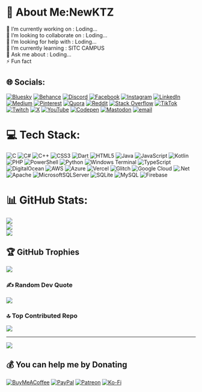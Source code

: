 # 💫 About Me:NewKTZ
🔭 I’m currently working on : Loding...<br>👯 I’m looking to collaborate on : Loding...<br>🤝 I’m looking for help with : Loding...<br>🌱 I’m currently learning : SITC CAMPUS<br>💬 Ask me about : Loding...<br>⚡ Fun fact


## 🌐 Socials:
[![Bluesky](https://img.shields.io/badge/bluesky-0285FF?style=for-the-badge&logo=bluesky&logoColor=%23FFFFFF)](https://bsky.app/profile/KTZXD) [![Behance](https://img.shields.io/badge/Behance-1769ff?logo=behance&logoColor=white)](https://behance.net/KTZXD) [![Discord](https://img.shields.io/badge/Discord-%237289DA.svg?logo=discord&logoColor=white)](https://discord.gg/KTZXD) [![Facebook](https://img.shields.io/badge/Facebook-%231877F2.svg?logo=Facebook&logoColor=white)](https://facebook.com/KTZXD) [![Instagram](https://img.shields.io/badge/Instagram-%23E4405F.svg?logo=Instagram&logoColor=white)](https://instagram.com/KTZXD) [![LinkedIn](https://img.shields.io/badge/LinkedIn-%230077B5.svg?logo=linkedin&logoColor=white)](https://linkedin.com/in/KTZXD) [![Medium](https://img.shields.io/badge/Medium-12100E?logo=medium&logoColor=white)](https://medium.com/@KTZXD) [![Pinterest](https://img.shields.io/badge/Pinterest-%23E60023.svg?logo=Pinterest&logoColor=white)](https://pinterest.com/KTZXD) [![Quora](https://img.shields.io/badge/Quora-%23B92B27.svg?logo=Quora&logoColor=white)](https://quora.com/profile/KTZXD) [![Reddit](https://img.shields.io/badge/Reddit-%23FF4500.svg?logo=Reddit&logoColor=white)](https://reddit.com/user/KTZXD) [![Stack Overflow](https://img.shields.io/badge/-Stackoverflow-FE7A16?logo=stack-overflow&logoColor=white)](https://stackoverflow.com/users/KTZXD) [![TikTok](https://img.shields.io/badge/TikTok-%23000000.svg?logo=TikTok&logoColor=white)](https://tiktok.com/@KTZXD) [![Twitch](https://img.shields.io/badge/Twitch-%239146FF.svg?logo=Twitch&logoColor=white)](https://twitch.tv/KTZXD) [![X](https://img.shields.io/badge/X-black.svg?logo=X&logoColor=white)](https://x.com/KTZXD) [![YouTube](https://img.shields.io/badge/YouTube-%23FF0000.svg?logo=YouTube&logoColor=white)](https://youtube.com/@KTZXD) [![Codepen](https://img.shields.io/badge/Codepen-000000?logo=codepen&logoColor=white)](https://codepen.io/KTZXD) [![Mastodon](https://img.shields.io/badge/-MASTODON-%232B90D9?logo=mastodon&logoColor=white)](https://mastodon.social/@KTZXD) [![email](https://img.shields.io/badge/Email-D14836?logo=gmail&logoColor=white)](mailto:kusalthamoj890@gmail.com) 

# 💻 Tech Stack:
![C](https://img.shields.io/badge/c-%2300599C.svg?style=for-the-badge&logo=c&logoColor=white) ![C#](https://img.shields.io/badge/c%23-%23239120.svg?style=for-the-badge&logo=csharp&logoColor=white) ![C++](https://img.shields.io/badge/c++-%2300599C.svg?style=for-the-badge&logo=c%2B%2B&logoColor=white) ![CSS3](https://img.shields.io/badge/css3-%231572B6.svg?style=for-the-badge&logo=css3&logoColor=white) ![Dart](https://img.shields.io/badge/dart-%230175C2.svg?style=for-the-badge&logo=dart&logoColor=white) ![HTML5](https://img.shields.io/badge/html5-%23E34F26.svg?style=for-the-badge&logo=html5&logoColor=white) ![Java](https://img.shields.io/badge/java-%23ED8B00.svg?style=for-the-badge&logo=openjdk&logoColor=white) ![JavaScript](https://img.shields.io/badge/javascript-%23323330.svg?style=for-the-badge&logo=javascript&logoColor=%23F7DF1E) ![Kotlin](https://img.shields.io/badge/kotlin-%237F52FF.svg?style=for-the-badge&logo=kotlin&logoColor=white) ![PHP](https://img.shields.io/badge/php-%23777BB4.svg?style=for-the-badge&logo=php&logoColor=white) ![PowerShell](https://img.shields.io/badge/PowerShell-%235391FE.svg?style=for-the-badge&logo=powershell&logoColor=white) ![Python](https://img.shields.io/badge/python-3670A0?style=for-the-badge&logo=python&logoColor=ffdd54) ![Windows Terminal](https://img.shields.io/badge/Windows%20Terminal-%234D4D4D.svg?style=for-the-badge&logo=windows-terminal&logoColor=white) ![TypeScript](https://img.shields.io/badge/typescript-%23007ACC.svg?style=for-the-badge&logo=typescript&logoColor=white) ![DigitalOcean](https://img.shields.io/badge/DigitalOcean-%230167ff.svg?style=for-the-badge&logo=digitalOcean&logoColor=white) ![AWS](https://img.shields.io/badge/AWS-%23FF9900.svg?style=for-the-badge&logo=amazon-aws&logoColor=white) ![Azure](https://img.shields.io/badge/azure-%230072C6.svg?style=for-the-badge&logo=microsoftazure&logoColor=white) ![Vercel](https://img.shields.io/badge/vercel-%23000000.svg?style=for-the-badge&logo=vercel&logoColor=white) ![Glitch](https://img.shields.io/badge/glitch-%233333FF.svg?style=for-the-badge&logo=glitch&logoColor=white) ![Google Cloud](https://img.shields.io/badge/GoogleCloud-%234285F4.svg?style=for-the-badge&logo=google-cloud&logoColor=white) ![.Net](https://img.shields.io/badge/.NET-5C2D91?style=for-the-badge&logo=.net&logoColor=white) ![Apache](https://img.shields.io/badge/apache-%23D42029.svg?style=for-the-badge&logo=apache&logoColor=white) ![MicrosoftSQLServer](https://img.shields.io/badge/Microsoft%20SQL%20Server-CC2927?style=for-the-badge&logo=microsoft%20sql%20server&logoColor=white) ![SQLite](https://img.shields.io/badge/sqlite-%2307405e.svg?style=for-the-badge&logo=sqlite&logoColor=white) ![MySQL](https://img.shields.io/badge/mysql-4479A1.svg?style=for-the-badge&logo=mysql&logoColor=white) ![Firebase](https://img.shields.io/badge/firebase-a08021?style=for-the-badge&logo=firebase&logoColor=ffcd34)
# 📊 GitHub Stats:
![](https://github-readme-stats.vercel.app/api?username=NewKTZ&theme=dark&hide_border=false&include_all_commits=false&count_private=true)<br/>
![](https://nirzak-streak-stats.vercel.app/?user=NewKTZ&theme=dark&hide_border=false)<br/>
![](https://github-readme-stats.vercel.app/api/top-langs/?username=NewKTZ&theme=dark&hide_border=false&include_all_commits=false&count_private=true&layout=compact)

## 🏆 GitHub Trophies
![](https://github-profile-trophy.vercel.app/?username=NewKTZ&theme=radical&no-frame=false&no-bg=true&margin-w=4)

### ✍️ Random Dev Quote
![](https://quotes-github-readme.vercel.app/api?type=horizontal&theme=radical)

### 🔝 Top Contributed Repo
![](https://github-contributor-stats.vercel.app/api?username=NewKTZ&limit=5&theme=dark&combine_all_yearly_contributions=true)

---
[![](https://visitcount.itsvg.in/api?id=NewKTZ&icon=0&color=0)](https://visitcount.itsvg.in)

  ## 💰 You can help me by Donating
  [![BuyMeACoffee](https://img.shields.io/badge/Buy%20Me%20a%20Coffee-ffdd00?style=for-the-badge&logo=buy-me-a-coffee&logoColor=black)](https://buymeacoffee.com/KTZXD) [![PayPal](https://img.shields.io/badge/PayPal-00457C?style=for-the-badge&logo=paypal&logoColor=white)](https://paypal.me/KTZXD) [![Patreon](https://img.shields.io/badge/Patreon-F96854?style=for-the-badge&logo=patreon&logoColor=white)](https://patreon.com/KTZXD) [![Ko-Fi](https://img.shields.io/badge/Ko--fi-F16061?style=for-the-badge&logo=ko-fi&logoColor=white)](https://ko-fi.com/KTZXD) 

  
<!-- Proudly created with GPRM ( https://gprm.itsvg.in ) -->
